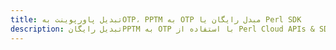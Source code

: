 ---title: تبدیل پاورپوینت بهOTP، PPTM به OTP مبدل رایگان یا Perl SDKdescription: تبدیل رایگانPPTM به OTP با استفاده از Perl Cloud APIs & SDK. همچنین اسناد Microsoft PowerPoint را در Cloud ایجاد، ویرایش و رندر کنید.---